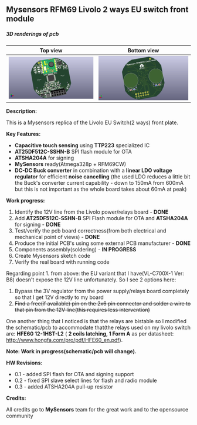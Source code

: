 ## Mysensors RFM69 Livolo 2 ways EU switch front module


##### 3D renderings of pcb

Top view | Bottom view
------------ | -------------
![Alt text](3d/renderings/livolo_2_ways_eu_switch_top.png?raw=true "top view") | ![Alt text](3d/renderings/livolo_2_ways_eu_switch_bottom.png?raw=true "bottom view")


**Description:**

This is a Mysensors replica of the Livolo EU Switch(2 ways) front plate. 

**Key Features:**

 - **Capacitive touch sensing** using **TTP223** specialized IC
 - **AT25DF512C-SSHN-B** SPI flash module for OTA
 - **ATSHA204A** for signing
 - **MySensors** ready(Atmega328p + RFM69CW)
 - **DC-DC Buck converter** in combination with a **linear LDO voltage regulator** for efficient **noise cancelling**
  (the used LDO reduces a little bit the Buck's converter current capability - down to 150mA from 600mA but this is not important as the whole board takes about 60mA at peak)

**Work progress:**
 1. Identify the 12V line from the Livolo power/relays board - **DONE**
 2. Add **AT25DF512C-SSHN-B** SPI Flash module for OTA and **ATSHA204A** for signing - **DONE**
 3. Test/verify the pcb board correctness(from both electrical and mechanical point of views) - **DONE**
 4. Produce the initial PCB's using some external PCB manufacturer - **DONE**
 5. Components assembly(soldering) - **IN PROGRESS**
 6. Create Mysensors sketch code
 7. Verify the real board with running code

Regarding point 1. from above: the EU variant that I have(VL-C700X-1 Ver: B8) doesn't expose the 12V line unfortunately. So I see 2 options here:

1. Bypass the 3V regulator from the power supply/relays board completely so that I get 12V directly to my board
2. ~~Find a free(if available) pin on the 2x6 pin connector and solder a wire to that pin from the 12V line(this requires less intervention)~~

One another thing that I noticed is that the relays are bistable so I modified the schematic/pcb to accommodate that(the relays used on my livolo switch are: **HFE60 12-1HST-L2** ( **2 coils latching, 1 Form A** as per datasheet: http://www.hongfa.com/pro/pdf/HFE60_en.pdf).

**Note: Work in progress(schematic/pcb will change).**

**HW Revisions:**
 - 0.1 - added SPI flash for OTA and signing support
 - 0.2 - fixed SPI slave select lines for flash and radio module
 - 0.3 - added ATSHA204A pull-up resistor

**Credits:**
  
  All credits go to **MySensors** team for the great work and to the opensource community
